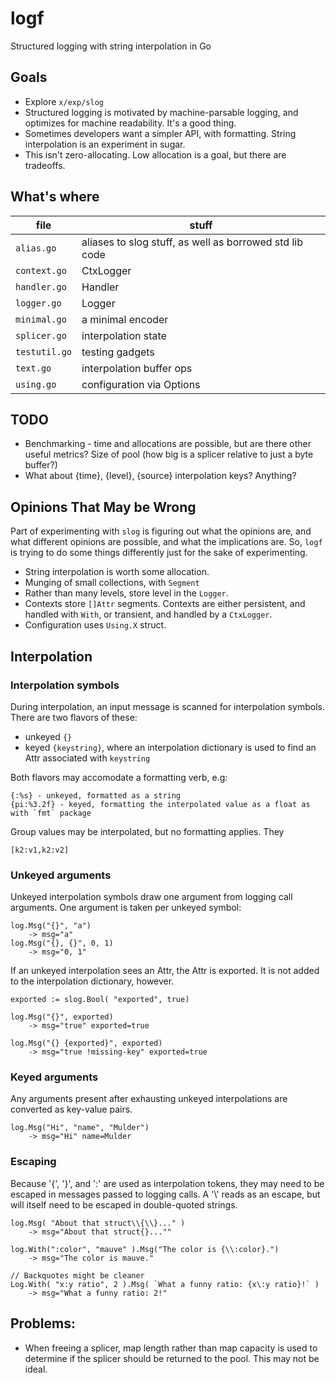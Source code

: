 # logf
Structured logging with string interpolation in Go

## Goals
- Explore `x/exp/slog`
- Structured logging is motivated by machine-parsable logging, and optimizes for machine readability. It's a good thing.
- Sometimes developers want a simpler API, with formatting. String interpolation is an experiment in sugar. 
- This isn't zero-allocating. Low allocation is a goal, but there are tradeoffs.

## What's where

| file | stuff |
| -- | -- |
|`alias.go`| aliases to slog stuff, as well as borrowed std lib code |
|`context.go`| CtxLogger |
|`handler.go`| Handler |
|`logger.go`| Logger |
|`minimal.go`| a minimal encoder|
|`splicer.go`| interpolation state |
|`testutil.go`| testing gadgets |
|`text.go`| interpolation buffer ops|
|`using.go`| configuration via Options|

## TODO
- Benchmarking - time and allocations are possible, but are there other useful metrics?
   Size of pool (how big is a splicer relative to just a byte buffer?)
- What about {time}, {level}, {source} interpolation keys? Anything?

## Opinions That May be Wrong

Part of experimenting with `slog` is figuring out what the opinions are, and what different opinions are possible, and what the implications are. So, `logf` is trying to do some things differently just for the sake of experimenting.

- String interpolation is worth some allocation.
- Munging of small collections, with `Segment`
- Rather than many levels, store level in the `Logger`.
- Contexts store `[]Attr` segments. Contexts are either persistent, and handled with `With`, or transient, and handled by a `CtxLogger`.
- Configuration uses `Using.X` struct.

## Interpolation

### Interpolation symbols
During interpolation, an input message is scanned for interpolation symbols. There are two flavors of these:
- unkeyed `{}`
- keyed `{keystring}`, where an interpolation dictionary is used to find an Attr associated with `keystring`

Both flavors may accomodate a formatting verb, e.g:
```
{:%s} - unkeyed, formatted as a string
{pi:%3.2f} - keyed, formatting the interpolated value as a float as with `fmt` package
```

Group values may be interpolated, but no formatting applies. They 

```
[k2:v1,k2:v2]
```

### Unkeyed arguments

Unkeyed interpolation symbols draw one argument from logging call arguments. One argument is taken per unkeyed symbol:
```
log.Msg("{}", "a")
	-> msg="a"
log.Msg("{}, {}", 0, 1)
	-> msg="0, 1"
```

If an unkeyed interpolation sees an Attr, the Attr is exported. It is not added to the interpolation dictionary, however.
```
exported := slog.Bool( "exported", true)

log.Msg("{}", exported)
	-> msg="true" exported=true

log.Msg("{} {exported}", exported)
	-> msg="true !missing-key" exported=true
```

### Keyed arguments
Any arguments present after exhausting unkeyed interpolations are converted as key-value pairs.
```
log.Msg("Hi", "name", "Mulder")
	-> msg="Hi" name=Mulder
```

### Escaping

Because '{', '}', and ':' are used as interpolation tokens, they may need to be escaped in messages passed to logging calls.
A '\\' reads as an escape, but will itself need to be escaped in double-quoted strings.

```
log.Msg( "About that struct\\{\\}..." )
	-> msg="About that struct{}...""

log.With(":color", "mauve" ).Msg("The color is {\\:color}.")
	-> msg="The color is mauve."

// Backquotes might be cleaner
Log.With( "x:y ratio", 2 ).Msg( `What a funny ratio: {x\:y ratio}!` )
	-> msg="What a funny ratio: 2!"
```

## Problems:
- When freeing a splicer, map length rather than map capacity is used to determine if the splicer should be returned to the pool. This may not be ideal.